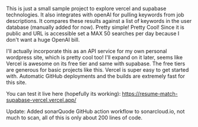 This is just a small sample project to explore vercel and supabase technologies. It also integrates with openAI for pulling keywords from job descriptions. It compares these results against a list of keywords in the user database (manually added for now). Pretty simple! Pretty Cool! Since it is public and URL is accessible set a MAX 50 searches per day because I don't want a huge OpenAI bill. 

I'll actually incorporate this as an API service for my own personal wordpress site, which is pretty cool too! I'll expand on it later, seems like Vercel is awesome on its free tier and same with supabase. The free tiers are generous for basic projects like this. Vercel is super easy to get started with. Automatic GitHub deployments and the builds are extremely fast for this site. 

You can test it live here (hopefully its working): 
https://resume-match-supabase-vercel.vercel.app/

Update: Added sonarQuode GitHub action workflow to sonarcloud.io, not much to scan, all of this is only about 200 lines of code. 